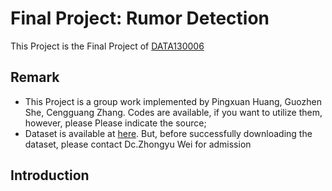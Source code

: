 # Final Project: Rumor Detection
This Project is the Final Project of [DATA130006](http://www.sdspeople.fudan.edu.cn/zywei/DATA130006/index.html)

## Remark
* This Project is a group work implemented by Pingxuan Huang, Guozhen She, Cengguang Zhang. Codes are available, if you want to utilize them, however, please Please indicate the source;
* Dataset is available at [here](http://www.sdspeople.fudan.edu.cn/zywei/DATA130006/final-project/index.html). But, before successfully downloading the dataset, please contact Dc.Zhongyu Wei for admission

## Introduction

